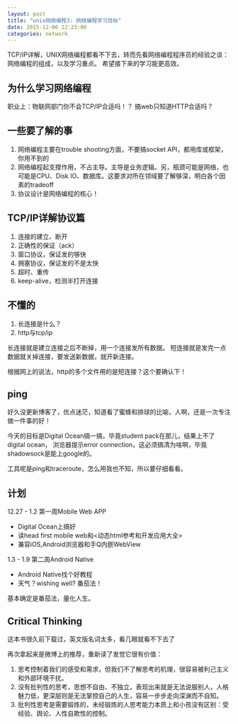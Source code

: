 ```yaml
---
layout: post
title: "unix网络编程3: 网络编程学习目标"
date: 2015-12-06 22:23:00
categories: network
---
```


TCP/IP详解，UNIX网络编程都看不下去，转而先看网络编程程序员的经验之谈：
网络编程的组成，以及学习重点。
希望接下来的学习能更高效。

## 为什么学习网络编程

职业上：物联网部门你不会TCP/IP合适吗！？ 搞web只知道HTTP合适吗？

## 一些要了解的事

1. 网络编程主要在trouble shooting方面，不要搞socket API，都用库或框架，你用不到的
2. 网络编程起支撑作用，不占主导。主导是业务逻辑。另，瓶颈可能是网络，也可能是CPU、Disk IO、数据库。这要求对所在领域要了解够深，明白各个因素的tradeoff
3. 协议设计是网络编程的核心！

## TCP/IP详解协议篇

1. 连接的建立、断开
2. 正确性的保证（ack）
2. 窗口协议，保证发的够快
3. 拥塞协议，保证发的不是太快
4. 超时、重传
5. keep-alive，检测半打开连接

## 不懂的

1. 长连接是什么？
2. http与tcp/ip

长连接就是建立连接之后不断掉，用一个连接发所有数据。
短连接就是发完一点数据就关掉连接，要发送新数据，就开新连接。

根据网上的说法，http的多个文件用的是短连接？这个要确认下！

## ping

好久没更新博客了，优点迷茫，知道看了蜜蜂和排球的比喻，人啊，还是一次专注做一件事的好！

今天的目标是Digital Ocean搞一搞，毕竟student pack在那儿，结果上不了digital ocean，
浏览器提示error connection，这必须搞清为啥啊，毕竟shadowsock是能上google的。

工具呢是ping和traceroute，怎么用我也不知，所以要仔细看看。

## 计划

12.27 - 1.2 第一周Mobile Web APP

* Digital Ocean上搞好
* 读head first mobile web和<动态html参考和开发应用大全>
* 兼容iOS,Android浏览器和手Q内嵌WebView

1.3 - 1.9 第二周Android Native

* Android Native找个好教程
* 天气？wishing well? 番茄法！

基本确定是番茄法，量化人生。

## Critical Thinking
这本书很久前下载过，英文版名词太多，看几眼就看不下去了

再次拿起来是微博上的推荐，重新读了发觉它很有价值：

1. 思考控制着我们的感受和需求，但我们不了解思考的机理，很容易被利己主义和外部环境干扰。
2. 没有批判性的思考，思想不自由、不独立，表现出来就是无法说服别人，人格魅力低，更深层则是无法掌控自己的人生，容易一步步走向深渊而不自知。
2. 批判性思考是需要锻炼的，未经锻炼的人思考能力本质上和小孩没有区别：受经验、舆论、人性自欺性的控制。
